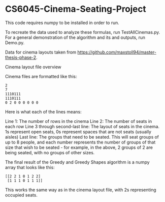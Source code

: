 # CS6045-Cinema-Seating-Project

This code requires numpy to be installed in order to run. 

To recreate the data used to analyze these formulas, run TestAllCinemas.py. For a general demonstration of the algorithm and its and outputs, run Demo.py. 

Data for cinema layouts taken from https://github.com/maxstoll94/master-thesis-phase-2. 

Cinema layout file overview

Cinema files are formatted like this:

```
2
7
1110111
1110111
0 2 0 0 0 0 0 0
```

Here is what each of the lines means:

Line 1: The number of rows in the cinema
Line 2: The number of seats in each row
Line 3 through second-last line: The layout of seats in the cinema. 1s represent open seats, 0s represent spaces that are not seats (usually aisles)
Last line: The groups that need to be seated. This will seat groups of up to 8 people, and each number represents the number of groups of that size that wish to be seated - for example, in the above, 2 groups of 2 are being seated, with no groups of other sizes. 



The final result of the Greedy and Greedy Shapes algorithm is a numpy array that looks like this:

```
[[2 2 1 0 1 2 2]
 [1 1 1 0 1 1 1]]
```
 
 This works the same way as in the cinema layout file, with 2s representing occupied seats.

